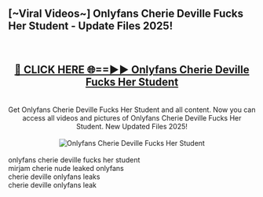 <h2>[~Viral Videos~] Onlyfans Cherie Deville Fucks Her Student - Update Files 2025!</h2>
<br>
<div align="center">
<h2><a href="https://betterlinks.top/A2PfLJ" rel="nofollow">🔴 CLICK HERE 🌐==►► Onlyfans Cherie Deville Fucks Her Student</a></h2>
<br>
Get Onlyfans Cherie Deville Fucks Her Student and all content. Now you can access all videos and pictures of Onlyfans Cherie Deville Fucks Her Student. New Updated Files 2025!
<br>
<br>
<a href="https://betterlinks.top/A2PfLJ" rel="nofollow" data-target="animated-image.originalLink"><img src="https://i.ibb.co.com/WyWwxjT/player-gif2.gif" alt="Onlyfans Cherie Deville Fucks Her Student" style="max-width: 100%; display: inline-block;" data-target="animated-image.originalImage"></a>
</div>
<br>
onlyfans cherie deville fucks her student<br>
mirjam cherie nude leaked onlyfans<br>
cherie deville onlyfans leaks<br>
cherie deville onlyfans leak